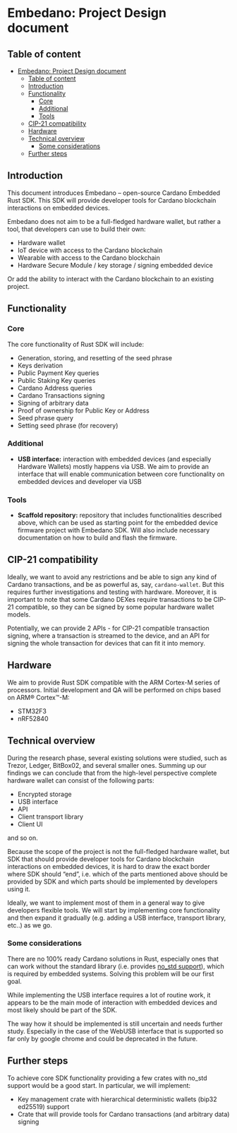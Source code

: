 # Embedano: Project Design document

## Table of content

- [Embedano: Project Design document](#embedano-project-design-document)
  - [Table of content](#table-of-content)
  - [Introduction](#introduction)
  - [Functionality](#functionality)
    - [Core](#core)
    - [Additional](#additional)
    - [Tools](#tools)
  - [CIP-21 compatibility](#cip-21-compatibility)
  - [Hardware](#hardware)
  - [Technical overview](#technical-overview)
    - [Some considerations](#some-considerations)
  - [Further steps](#further-steps)

## Introduction

This document introduces Embedano – open-source Cardano Embedded Rust SDK. This SDK will provide developer tools for Cardano blockchain interactions on embedded devices.

Embedano does not aim to be a full-fledged hardware wallet, but rather a tool, that developers can use to build their own:

- Hardware wallet
- IoT device with access to the Cardano blockchain
- Wearable with access to the Cardano blockchain
- Hardware Secure Module / key storage / signing embedded device

Or add the ability to interact with the Cardano blockchain to an existing project.

## Functionality

### Core

The core functionality of Rust SDK will include:

- Generation, storing, and resetting of the seed phrase
- Keys derivation
- Public Payment Key queries
- Public Staking Key queries
- Cardano Address queries
- Cardano Transactions signing
- Signing of arbitrary data
- Proof of ownership for Public Key or Address
- Seed phrase query
- Setting seed phrase (for recovery)

### Additional

- **USB interface:** interaction with embedded devices (and especially Hardware Wallets) mostly happens via USB. We aim to provide an interface that will enable communication between core functionality on embedded devices and developer via USB

### Tools

- **Scaffold repository:** repository that includes functionalities described above, which can be used as starting point for the embedded device firmware project with Embedano SDK. Will also include necessary documentation on how to build and flash the firmware.

## CIP-21 compatibility

Ideally, we want to avoid any restrictions and be able to sign any kind of Cardano transactions, and be as powerful as, say, `cardano-wallet`. But this requires further investigations and testing with hardware. Moreover, it is important to note that some Cardano DEXes require transactions to be CIP-21 compatible, so they can be signed by some popular hardware wallet models.

Potentially, we can provide 2 APIs - for CIP-21 compatible transaction signing, where a transaction is streamed to the device, and an API for signing the whole transaction for devices that can fit it into memory.

## Hardware

We aim to provide Rust SDK compatible with the ARM Cortex-M series of processors.
Initial development and QA will be performed on chips based on ARM® Cortex™-M:

- STM32F3
- nRF52840

## Technical overview

During the research phase, several existing solutions were studied, such as Trezor, Ledger, BitBox02, and several smaller ones.
Summing up our findings we can conclude that from the high-level perspective complete hardware wallet can consist of the following parts:

- Encrypted storage
- USB interface
- API
- Client transport library
- Client UI

and so on.

Because the scope of the project is not the full-fledged hardware wallet, but SDK that should provide developer tools for Cardano blockchain interactions on embedded devices, it is hard to draw the exact border where SDK should “end”, i.e. which of the parts mentioned above should be provided by SDK and which parts should be implemented by developers using it.

Ideally, we want to implement most of them in a general way to give developers flexible tools. We will start by implementing core functionality and then expand it gradually (e.g. adding a USB interface, transport library, etc..) as we go.

### Some considerations

There are no 100% ready Cardano solutions in Rust, especially ones that can work without the standard library (i.e. provides [no_std support](https://docs.rust-embedded.org/book/intro/no-std.html)), which is required by embedded systems. Solving this problem will be our first goal.

While implementing the USB interface requires a lot of routine work, it appears to be the main mode of interaction with embedded devices and most likely should be part of the SDK.

The way how it should be implemented is still uncertain and needs further study. Especially in the case of the WebUSB interface that is supported so far only by google chrome and could be deprecated in the future.

## Further steps

To achieve core SDK functionality providing a few crates with no_std support would be a good start.
In particular, we will implement:

- Key management crate with hierarchical deterministic wallets (bip32 ed25519) support
- Crate that will provide tools for Cardano transactions (and arbitrary data) signing
